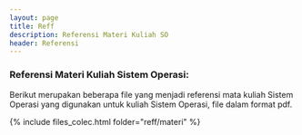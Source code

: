 ```yaml
---
layout: page
title: Reff
description: Referensi Materi Kuliah SO
header: Referensi 
---
```


### Referensi Materi Kuliah Sistem Operasi:
Berikut merupakan beberapa file yang menjadi referensi mata kuliah Sistem Operasi yang digunakan untuk kuliah Sistem Operasi, file dalam format pdf.

{% include files_colec.html folder="reff/materi" %}





